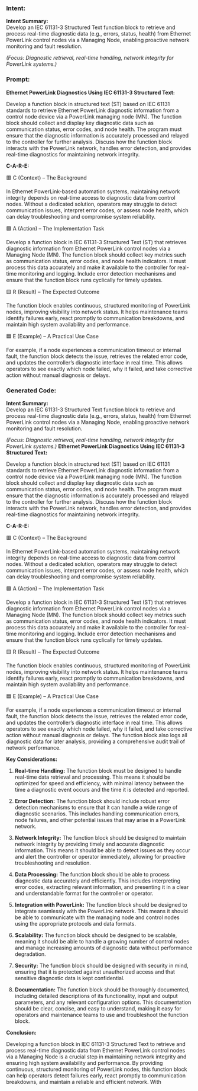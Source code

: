 ### Intent:
**Intent Summary:**  
Develop an IEC 61131-3 Structured Text function block to retrieve and process real-time diagnostic data (e.g., errors, status, health) from Ethernet PowerLink control nodes via a Managing Node, enabling proactive network monitoring and fault resolution.  

*(Focus: Diagnostic retrieval, real-time handling, network integrity for PowerLink systems.)*

### Prompt:
**Ethernet PowerLink Diagnostics Using IEC 61131-3 Structured Text:**

Develop a function block in structured text (ST) based on IEC 61131 standards to retrieve Ethernet PowerLink diagnostic information from a control node device via a PowerLink managing node (MN). The function block should collect and display key diagnostic data such as communication status, error codes, and node health. The program must ensure that the diagnostic information is accurately processed and relayed to the controller for further analysis. Discuss how the function block interacts with the PowerLink network, handles error detection, and provides real-time diagnostics for maintaining network integrity.

**C-A-R-E:**

🟥 C (Context) – The Background

In Ethernet PowerLink-based automation systems, maintaining network integrity depends on real-time access to diagnostic data from control nodes. Without a dedicated solution, operators may struggle to detect communication issues, interpret error codes, or assess node health, which can delay troubleshooting and compromise system reliability.

🟩 A (Action) – The Implementation Task

Develop a function block in IEC 61131-3 Structured Text (ST) that retrieves diagnostic information from Ethernet PowerLink control nodes via a Managing Node (MN). The function block should collect key metrics such as communication status, error codes, and node health indicators. It must process this data accurately and make it available to the controller for real-time monitoring and logging. Include error detection mechanisms and ensure that the function block runs cyclically for timely updates.

🟨 R (Result) – The Expected Outcome

The function block enables continuous, structured monitoring of PowerLink nodes, improving visibility into network status. It helps maintenance teams identify failures early, react promptly to communication breakdowns, and maintain high system availability and performance.

🟦 E (Example) – A Practical Use Case

For example, if a node experiences a communication timeout or internal fault, the function block detects the issue, retrieves the related error code, and updates the controller’s diagnostic interface in real time. This allows operators to see exactly which node failed, why it failed, and take corrective action without manual diagnosis or delays.

### Generated Code:
**Intent Summary:**  
Develop an IEC 61131-3 Structured Text function block to retrieve and process real-time diagnostic data (e.g., errors, status, health) from Ethernet PowerLink control nodes via a Managing Node, enabling proactive network monitoring and fault resolution.  

*(Focus: Diagnostic retrieval, real-time handling, network integrity for PowerLink systems.)*
**Ethernet PowerLink Diagnostics Using IEC 61131-3 Structured Text:**

Develop a function block in structured text (ST) based on IEC 61131 standards to retrieve Ethernet PowerLink diagnostic information from a control node device via a PowerLink managing node (MN). The function block should collect and display key diagnostic data such as communication status, error codes, and node health. The program must ensure that the diagnostic information is accurately processed and relayed to the controller for further analysis. Discuss how the function block interacts with the PowerLink network, handles error detection, and provides real-time diagnostics for maintaining network integrity.

**C-A-R-E:**

🟥 C (Context) – The Background

In Ethernet PowerLink-based automation systems, maintaining network integrity depends on real-time access to diagnostic data from control nodes. Without a dedicated solution, operators may struggle to detect communication issues, interpret error codes, or assess node health, which can delay troubleshooting and compromise system reliability.

🟩 A (Action) – The Implementation Task

Develop a function block in IEC 61131-3 Structured Text (ST) that retrieves diagnostic information from Ethernet PowerLink control nodes via a Managing Node (MN). The function block should collect key metrics such as communication status, error codes, and node health indicators. It must process this data accurately and make it available to the controller for real-time monitoring and logging. Include error detection mechanisms and ensure that the function block runs cyclically for timely updates.

🟨 R (Result) – The Expected Outcome

The function block enables continuous, structured monitoring of PowerLink nodes, improving visibility into network status. It helps maintenance teams identify failures early, react promptly to communication breakdowns, and maintain high system availability and performance.

🟦 E (Example) – A Practical Use Case

For example, if a node experiences a communication timeout or internal fault, the function block detects the issue, retrieves the related error code, and updates the controller’s diagnostic interface in real time. This allows operators to see exactly which node failed, why it failed, and take corrective action without manual diagnosis or delays. The function block also logs all diagnostic data for later analysis, providing a comprehensive audit trail of network performance.

**Key Considerations:**

1. **Real-time Handling:** The function block must be designed to handle real-time data retrieval and processing. This means it should be optimized for speed and efficiency, with minimal latency between the time a diagnostic event occurs and the time it is detected and reported.

2. **Error Detection:** The function block should include robust error detection mechanisms to ensure that it can handle a wide range of diagnostic scenarios. This includes handling communication errors, node failures, and other potential issues that may arise in a PowerLink network.

3. **Network Integrity:** The function block should be designed to maintain network integrity by providing timely and accurate diagnostic information. This means it should be able to detect issues as they occur and alert the controller or operator immediately, allowing for proactive troubleshooting and resolution.

4. **Data Processing:** The function block should be able to process diagnostic data accurately and efficiently. This includes interpreting error codes, extracting relevant information, and presenting it in a clear and understandable format for the controller or operator.

5. **Integration with PowerLink:** The function block should be designed to integrate seamlessly with the PowerLink network. This means it should be able to communicate with the managing node and control nodes using the appropriate protocols and data formats.

6. **Scalability:** The function block should be designed to be scalable, meaning it should be able to handle a growing number of control nodes and manage increasing amounts of diagnostic data without performance degradation.

7. **Security:** The function block should be designed with security in mind, ensuring that it is protected against unauthorized access and that sensitive diagnostic data is kept confidential.

8. **Documentation:** The function block should be thoroughly documented, including detailed descriptions of its functionality, input and output parameters, and any relevant configuration options. This documentation should be clear, concise, and easy to understand, making it easy for operators and maintenance teams to use and troubleshoot the function block.

**Conclusion:**

Developing a function block in IEC 61131-3 Structured Text to retrieve and process real-time diagnostic data from Ethernet PowerLink control nodes via a Managing Node is a crucial step in maintaining network integrity and ensuring high system availability and performance. By providing continuous, structured monitoring of PowerLink nodes, this function block can help operators detect failures early, react promptly to communication breakdowns, and maintain a reliable and efficient network. With

